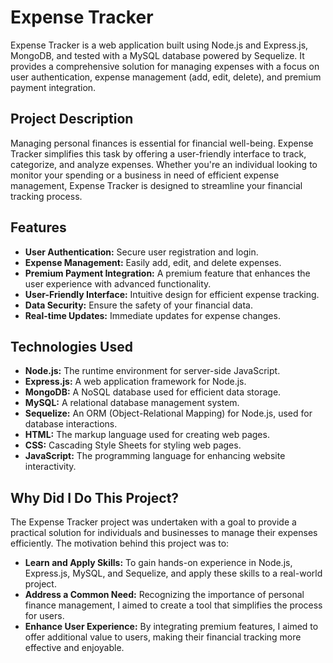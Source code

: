 # Expense Tracker

Expense Tracker is a web application built using Node.js and Express.js, MongoDB, and tested with a MySQL database powered by Sequelize. It provides a comprehensive solution for managing expenses with a focus on user authentication, expense management (add, edit, delete), and premium payment integration.

## Project Description

Managing personal finances is essential for financial well-being. Expense Tracker simplifies this task by offering a user-friendly interface to track, categorize, and analyze expenses. Whether you're an individual looking to monitor your spending or a business in need of efficient expense management, Expense Tracker is designed to streamline your financial tracking process.

## Features

- **User Authentication:** Secure user registration and login.
- **Expense Management:** Easily add, edit, and delete expenses.
- **Premium Payment Integration:** A premium feature that enhances the user experience with advanced functionality.
- **User-Friendly Interface:** Intuitive design for efficient expense tracking.
- **Data Security:** Ensure the safety of your financial data.
- **Real-time Updates:** Immediate updates for expense changes.

## Technologies Used

- **Node.js:** The runtime environment for server-side JavaScript.
- **Express.js:** A web application framework for Node.js.
- **MongoDB:** A NoSQL database used for efficient data storage.
- **MySQL:** A relational database management system.
- **Sequelize:** An ORM (Object-Relational Mapping) for Node.js, used for database interactions.
- **HTML:** The markup language used for creating web pages.
- **CSS:** Cascading Style Sheets for styling web pages.
- **JavaScript:** The programming language for enhancing website interactivity.

## Why Did I Do This Project?

The Expense Tracker project was undertaken with a goal to provide a practical solution for individuals and businesses to manage their expenses efficiently. The motivation behind this project was to:

- **Learn and Apply Skills:** To gain hands-on experience in Node.js, Express.js, MySQL, and Sequelize, and apply these skills to a real-world project.
- **Address a Common Need:** Recognizing the importance of personal finance management, I aimed to create a tool that simplifies the process for users.
- **Enhance User Experience:** By integrating premium features, I aimed to offer additional value to users, making their financial tracking more effective and enjoyable.


